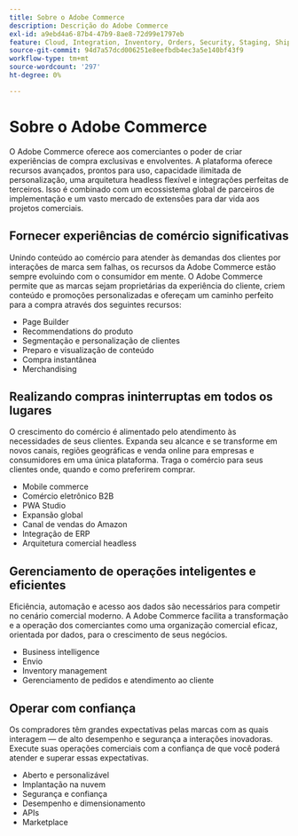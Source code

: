 ```yaml
---
title: Sobre o Adobe Commerce
description: Descrição do Adobe Commerce
exl-id: a9ebd4a6-87b4-47b9-8ae8-72d99e1797eb
feature: Cloud, Integration, Inventory, Orders, Security, Staging, Shipping/Delivery
source-git-commit: 94d7a57dcd006251e8eefbdb4ec3a5e140bf43f9
workflow-type: tm+mt
source-wordcount: '297'
ht-degree: 0%

---
```


# Sobre o Adobe Commerce

O Adobe Commerce oferece aos comerciantes o poder de criar experiências de compra exclusivas e envolventes. A plataforma oferece recursos avançados, prontos para uso, capacidade ilimitada de personalização, uma arquitetura headless flexível e integrações perfeitas de terceiros. Isso é combinado com um ecossistema global de parceiros de implementação e um vasto mercado de extensões para dar vida aos projetos comerciais.

## Fornecer experiências de comércio significativas

Unindo conteúdo ao comércio para atender às demandas dos clientes por interações de marca sem falhas, os recursos da Adobe Commerce estão sempre evoluindo com o consumidor em mente. O Adobe Commerce permite que as marcas sejam proprietárias da experiência do cliente, criem conteúdo e promoções personalizadas e ofereçam um caminho perfeito para a compra através dos seguintes recursos:

- Page Builder
- Recommendations do produto
- Segmentação e personalização de clientes
- Preparo e visualização de conteúdo
- Compra instantânea
- Merchandising

## Realizando compras ininterruptas em todos os lugares

O crescimento do comércio é alimentado pelo atendimento às necessidades de seus clientes. Expanda seu alcance e se transforme em novos canais, regiões geográficas e venda online para empresas e consumidores em uma única plataforma. Traga o comércio para seus clientes onde, quando e como preferirem comprar.

- Mobile commerce
- Comércio eletrônico B2B
- PWA Studio
- Expansão global
- Canal de vendas do Amazon
- Integração de ERP
- Arquitetura comercial headless

## Gerenciamento de operações inteligentes e eficientes

Eficiência, automação e acesso aos dados são necessários para competir no cenário comercial moderno. A Adobe Commerce facilita a transformação e a operação dos comerciantes como uma organização comercial eficaz, orientada por dados, para o crescimento de seus negócios.

- Business intelligence
- Envio
- Inventory management
- Gerenciamento de pedidos e atendimento ao cliente

## Operar com confiança

Os compradores têm grandes expectativas pelas marcas com as quais interagem — de alto desempenho e segurança a interações inovadoras. Execute suas operações comerciais com a confiança de que você poderá atender e superar essas expectativas.

- Aberto e personalizável
- Implantação na nuvem
- Segurança e confiança
- Desempenho e dimensionamento
- APIs
- Marketplace
